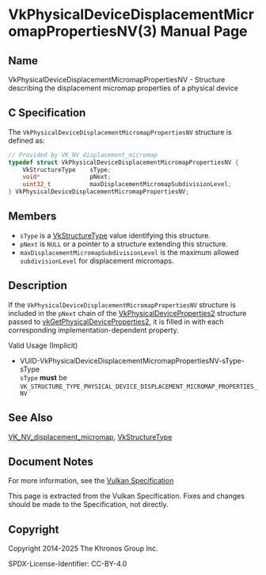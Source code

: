 # VkPhysicalDeviceDisplacementMicromapPropertiesNV(3) Manual Page

## Name

VkPhysicalDeviceDisplacementMicromapPropertiesNV - Structure describing the displacement micromap properties of a physical device



## [](#_c_specification)C Specification

The `VkPhysicalDeviceDisplacementMicromapPropertiesNV` structure is defined as:

```c++
// Provided by VK_NV_displacement_micromap
typedef struct VkPhysicalDeviceDisplacementMicromapPropertiesNV {
    VkStructureType    sType;
    void*              pNext;
    uint32_t           maxDisplacementMicromapSubdivisionLevel;
} VkPhysicalDeviceDisplacementMicromapPropertiesNV;
```

## [](#_members)Members

- `sType` is a [VkStructureType](https://registry.khronos.org/vulkan/specs/latest/man/html/VkStructureType.html) value identifying this structure.
- `pNext` is `NULL` or a pointer to a structure extending this structure.
- `maxDisplacementMicromapSubdivisionLevel` is the maximum allowed `subdivisionLevel` for displacement micromaps.

## [](#_description)Description

If the `VkPhysicalDeviceDisplacementMicromapPropertiesNV` structure is included in the `pNext` chain of the [VkPhysicalDeviceProperties2](https://registry.khronos.org/vulkan/specs/latest/man/html/VkPhysicalDeviceProperties2.html) structure passed to [vkGetPhysicalDeviceProperties2](https://registry.khronos.org/vulkan/specs/latest/man/html/vkGetPhysicalDeviceProperties2.html), it is filled in with each corresponding implementation-dependent property.

Valid Usage (Implicit)

- [](#VUID-VkPhysicalDeviceDisplacementMicromapPropertiesNV-sType-sType)VUID-VkPhysicalDeviceDisplacementMicromapPropertiesNV-sType-sType  
  `sType` **must** be `VK_STRUCTURE_TYPE_PHYSICAL_DEVICE_DISPLACEMENT_MICROMAP_PROPERTIES_NV`

## [](#_see_also)See Also

[VK\_NV\_displacement\_micromap](https://registry.khronos.org/vulkan/specs/latest/man/html/VK_NV_displacement_micromap.html), [VkStructureType](https://registry.khronos.org/vulkan/specs/latest/man/html/VkStructureType.html)

## [](#_document_notes)Document Notes

For more information, see the [Vulkan Specification](https://registry.khronos.org/vulkan/specs/latest/html/vkspec.html#VkPhysicalDeviceDisplacementMicromapPropertiesNV)

This page is extracted from the Vulkan Specification. Fixes and changes should be made to the Specification, not directly.

## [](#_copyright)Copyright

Copyright 2014-2025 The Khronos Group Inc.

SPDX-License-Identifier: CC-BY-4.0